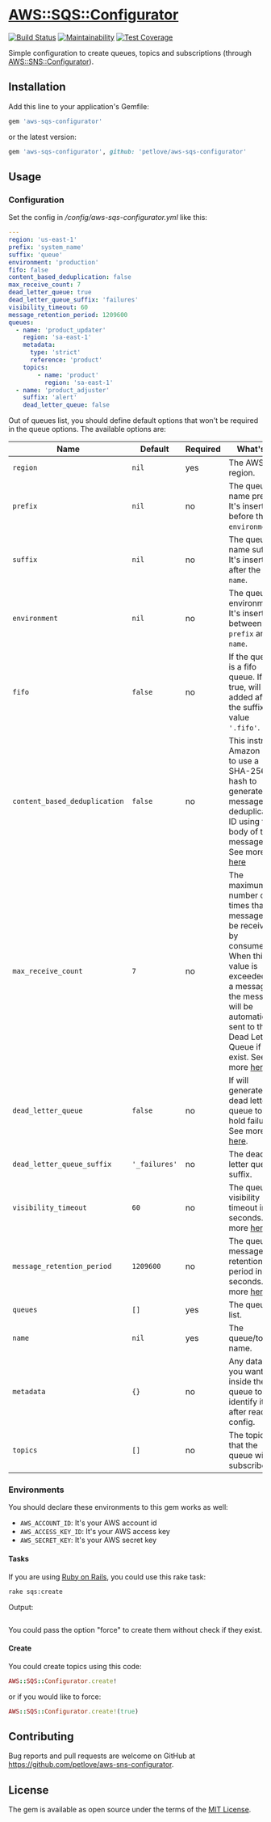 # [AWS::SQS::Configurator](https://github.com/petlove/aws-sqs-configurator)

[![Build Status](https://travis-ci.org/petlove/aws-sqs-configurator.svg?branch=master)](https://travis-ci.org/petlove/aws-sns-configurator)
[![Maintainability](https://api.codeclimate.com/v1/badges/62a68418dca81785bfa3/maintainability)](https://codeclimate.com/github/petlove/aws-sqs-configurator/maintainability)
[![Test Coverage](https://api.codeclimate.com/v1/badges/62a68418dca81785bfa3/test_coverage)](https://codeclimate.com/github/petlove/aws-sqs-configurator/test_coverage)

Simple configuration to create queues, topics and subscriptions (through [AWS::SNS::Configurator](https://github.com/petlove/aws-sns-configurator)).

## Installation

Add this line to your application's Gemfile:

```ruby
gem 'aws-sqs-configurator'
```
or the latest version:

```ruby
gem 'aws-sqs-configurator', github: 'petlove/aws-sqs-configurator'
```

## Usage

### Configuration
Set the config in _/config/aws-sqs-configurator.yml_ like this:
```yml
---
region: 'us-east-1'
prefix: 'system_name'
suffix: 'queue'
environment: 'production'
fifo: false
content_based_deduplication: false
max_receive_count: 7
dead_letter_queue: true
dead_letter_queue_suffix: 'failures'
visibility_timeout: 60
message_retention_period: 1209600
queues:
  - name: 'product_updater'
    region: 'sa-east-1'
    metadata:
      type: 'strict'
      reference: 'product'
    topics:
        - name: 'product'
          region: 'sa-east-1'
  - name: 'product_adjuster'
    suffix: 'alert'
    dead_letter_queue: false
```

Out of queues list, you should define default options that won't be required in the queue options. The available options are:

| Name | Default | Required | What's it |
|------|---------|----------|-----------|
| `region` | `nil` | yes | The AWS region. |
| `prefix` | `nil` | no | The queue name prefix. It's inserted before the `environment`.|
| `suffix` | `nil` | no | The queue name suffix. It's inserted after the `name`. |
| `environment` | `nil` | no | The queue environment. It's inserted between `prefix` and `name`. |
| `fifo` | `false` | no | If the queue is a fifo queue. If true, will be added after the suffix the value `'.fifo'`. |
| `content_based_deduplication` | `false` | no | This instructs Amazon SQS to use a SHA-256 hash to generate the message deduplication ID using the body of the message. See more [here](https://docs.aws.amazon.com/AWSSimpleQueueService/latest/SQSDeveloperGuide/FIFO-queues.html#FIFO-queues-exactly-once-processing) |
| `max_receive_count` | `7` | no | The maximum number of times that a message can be received by consumers. When this value is exceeded for a message the message will be automatically sent to the Dead Letter Queue if that exist. See more [here](https://aws.amazon.com/blogs/aws/amazon-sqs-new-dead-letter-queue/).|
| `dead_letter_queue` | `false` | no | If will generate a dead letter queue to hold failures. See more [here](https://aws.amazon.com/blogs/aws/amazon-sqs-new-dead-letter-queue/).|
| `dead_letter_queue_suffix` | `'_failures'` | no | The dead letter queue suffix. |
| `visibility_timeout` | `60` | no | The queue visibility timeout in seconds. See more [here](https://docs.aws.amazon.com/AWSSimpleQueueService/latest/SQSDeveloperGuide/sqs-visibility-timeout.html).|
| `message_retention_period` | `1209600` | no | The queue message retention period in seconds. See more [here](https://docs.aws.amazon.com/AWSSimpleQueueService/latest/SQSDeveloperGuide/sqs-basic-architecture.html).|
| `queues` | `[]` | yes | The queues list. |
| `name` | `nil` | yes | The queue/topic name. |
| `metadata` | `{}` | no | Any data that you want put inside the queue to identify it after read the config. |
| `topics` | `[]` | no | The topics that the queue will be subscribed. |

### Environments

You should declare these environments to this gem works as well:
* `AWS_ACCOUNT_ID`: It's your AWS account id
* `AWS_ACCESS_KEY_ID`: It's your AWS access key
* `AWS_SECRET_KEY`: It's your AWS secret key

#### Tasks

If you are using [Ruby on Rails](https://github.com/rails/rails), you could use this rake task:
```bash
rake sqs:create
```

Output:
```bash
```

You could pass the option "force" to create them without check if they exist.

#### Create

You could create topics using this code:

```ruby
AWS::SQS::Configurator.create!
```

or if you would like to force:

```ruby
AWS::SQS::Configurator.create!(true)
```

## Contributing

Bug reports and pull requests are welcome on GitHub at https://github.com/petlove/aws-sns-configurator.

## License

The gem is available as open source under the terms of the [MIT License](https://opensource.org/licenses/MIT).
